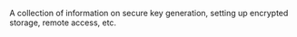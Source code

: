 A collection of information on secure key generation, setting up encrypted storage, remote access, etc.
